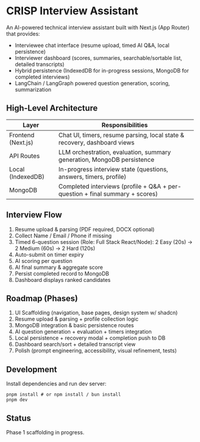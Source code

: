 # CRISP Interview Assistant

An AI-powered technical interview assistant built with Next.js (App Router) that provides:

* Interviewee chat interface (resume upload, timed AI Q&A, local persistence)
* Interviewer dashboard (scores, summaries, searchable/sortable list, detailed transcripts)
* Hybrid persistence (IndexedDB for in-progress sessions, MongoDB for completed interviews)
* LangChain / LangGraph powered question generation, scoring, summarization

## High-Level Architecture

| Layer | Responsibilities |
| ----- | ---------------- |
| Frontend (Next.js) | Chat UI, timers, resume parsing, local state & recovery, dashboard views |
| API Routes | LLM orchestration, evaluation, summary generation, MongoDB persistence |
| Local (IndexedDB) | In-progress interview state (questions, answers, timers, profile) |
| MongoDB | Completed interviews (profile + Q&A + per-question + final summary + scores) |

## Interview Flow

1. Resume upload & parsing (PDF required, DOCX optional)
2. Collect Name / Email / Phone if missing
3. Timed 6-question session (Role: Full Stack React/Node): 2 Easy (20s) → 2 Medium (60s) → 2 Hard (120s)
4. Auto-submit on timer expiry
5. AI scoring per question
6. AI final summary & aggregate score
7. Persist completed record to MongoDB
8. Dashboard displays ranked candidates

## Roadmap (Phases)

1. UI Scaffolding (navigation, base pages, design system w/ shadcn)
2. Resume upload & parsing + profile collection logic
3. MongoDB integration & basic persistence routes
4. AI question generation + evaluation + timers integration
5. Local persistence + recovery modal + completion push to DB
6. Dashboard search/sort + detailed transcript view
7. Polish (prompt engineering, accessibility, visual refinement, tests)

## Development

Install dependencies and run dev server:

```
pnpm install # or npm install / bun install
pnpm dev
```

## Status

Phase 1 scaffolding in progress.
